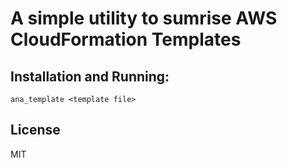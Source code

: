A simple utility to sumrise AWS CloudFormation Templates
========================================================

Installation and Running:
-------------------------

`ana_template <template file>`


License
-------
MIT
